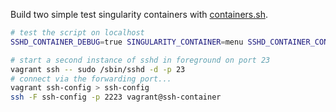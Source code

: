 Build two simple test singularity containers with [containers.sh](containers.sh).

```bash
# test the script on localhost
SSHD_CONTAINER_DEBUG=true SINGULARITY_CONTAINER=menu SSHD_CONTAINER_CONFIG=sshd_container ./sshd_container.sh
```

```bash
# start a second instance of sshd in foreground on port 23
vagrant ssh -- sudo /sbin/sshd -d -p 23
# connect via the forwarding port...
vagrant ssh-config > ssh-config
ssh -F ssh-config -p 2223 vagrant@ssh-container
```
